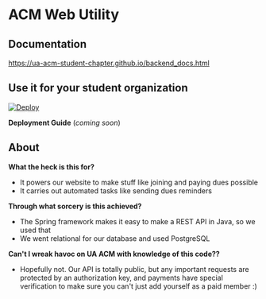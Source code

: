 # ACM Web Utility

## Documentation
https://ua-acm-student-chapter.github.io/backend_docs.html

## Use it for your student organization
[![Deploy](https://www.herokucdn.com/deploy/button.svg)](https://heroku.com/deploy)

__Deployment Guide__ (*coming soon*)

## About
**What the heck is this for?**

* It powers our website to make stuff like joining and paying dues possible
* It carries out automated tasks like sending dues reminders

**Through what sorcery is this achieved?**

* The Spring framework makes it easy to make a REST API in Java, so we used that
* We went relational for our database and used PostgreSQL

**Can't I wreak havoc on UA ACM with knowledge of this code??**

* Hopefully not. Our API is totally public, but any important requests are protected by an authorization key, and payments have special verification to make sure you can't just add yourself as a paid member :)